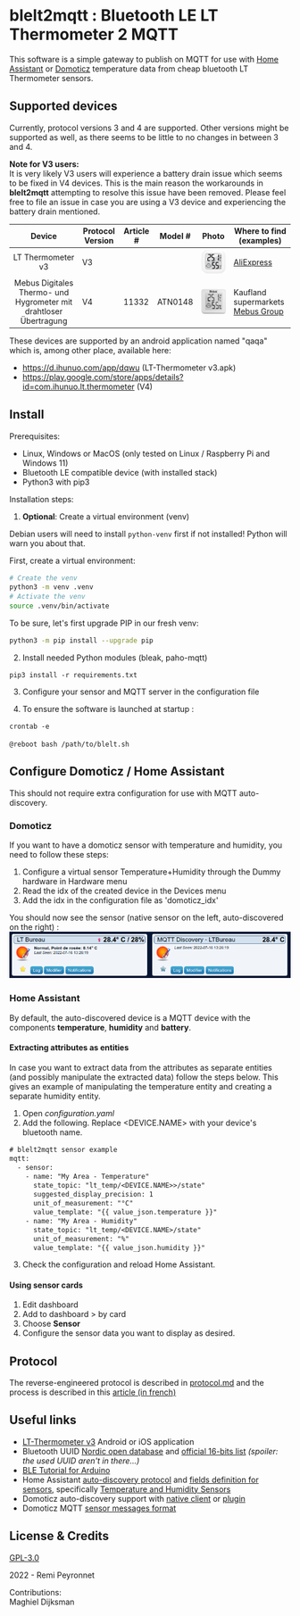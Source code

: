# blelt2mqtt : Bluetooth LE LT Thermometer 2 MQTT

This software is a simple gateway to publish on MQTT for use with [Home Assistant](https://www.home-assistant.io/) or [Domoticz](https://www.domoticz.com/) temperature
data from cheap bluetooth LT Thermometer sensors.

## Supported devices

Currently, protocol versions 3 and 4 are supported. Other versions might be supported as well, as there seems to be
little to no changes in between 3 and 4.

**Note for V3 users:**  
It is very likely V3 users will experience a battery drain issue which seems to be fixed in V4 devices. This is the 
main reason the workarounds in **blelt2mqtt** attempting to resolve this issue have been removed. Please feel 
free to file an issue in case you are using a V3 device and experiencing the battery drain mentioned.


|                              Device                               | Protocol Version | Article # | Model # |                           Photo                            | Where to find (examples)                                         |
|:-----------------------------------------------------------------:|------------------|-----------|---------|:----------------------------------------------------------:|------------------------------------------------------------------| 
|                         LT Thermometer v3                         | V3               |           |         |       ![LT Thermometer](docs/assets/ble_lt_thermometer.jpg)       | [AliExpress](https://fr.aliexpress.com/item/1005004073828412.html) |
| Mebus Digitales Thermo- und Hygrometer mit drahtloser Übertragung | V4               | 11332     | ATN0148 | ![Mebus LT Thermometer](docs/assets/mebus-ble_lt_thermometer.jpg) | Kaufland supermarkets<br/>[Mebus Group](https://www.mebus-group.de/en/produkt/11332-digitales-thermo-und-hygrometer/)


These devices are supported by an android application named "qaqa" which is, among other place, available here:
* https://d.ihunuo.com/app/dqwu (LT-Thermometer v3.apk)
* https://play.google.com/store/apps/details?id=com.ihunuo.lt.thermometer (V4)


## Install

Prerequisites:
* Linux, Windows or MacOS (only tested on Linux / Raspberry Pi and Windows 11)
* Bluetooth LE compatible device (with installed stack)
* Python3 with pip3

Installation steps:  
1. **Optional**: Create a virtual environment (venv)  

Debian users will need to install `python-venv` first if not installed! Python will warn you about that.

First, create a virtual environment:

```bash
# Create the venv
python3 -m venv .venv
# Activate the venv
source .venv/bin/activate
```

To be sure, let's first upgrade PIP in our fresh venv:
```bash
python3 -m pip install --upgrade pip
```

2. Install needed Python modules (bleak, paho-mqtt)

```
pip3 install -r requirements.txt
```

3. Configure your sensor and MQTT server in the configuration file

4. To ensure the software is launched at startup :

```
crontab -e

@reboot bash /path/to/blelt.sh
```

## Configure Domoticz / Home Assistant

This should not require extra configuration for use with MQTT auto-discovery.

### Domoticz

If you want to have a domoticz sensor with temperature and humidity, you need to follow these steps:
1. Configure a virtual sensor Temperature+Humidity through the Dummy hardware in Hardware menu
2. Read the idx of the created device in the Devices menu
3. Add the idx in the configuration file as 'domoticz_idx'

You should now see the sensor (native sensor on the left, auto-discovered on the right) :
![Example of sensor in domoticz](docs/assets/domoticz.png)

### Home Assistant

By default, the auto-discovered device is a MQTT device with the components **temperature**, **humidity** 
and **battery**.  

#### Extracting attributes as entities

In case you want to extract data from the attributes as separate entities (and possibly manipulate the extracted data)
follow the steps below. This gives an example of manipulating the temperature entity and creating a separate humidity 
entity.

1. Open _configuration.yaml_
2. Add the following. Replace <DEVICE.NAME> with your device's bluetooth name.  
```
# blelt2mqtt sensor example
mqtt:
  - sensor:
    - name: "My Area - Temperature"
      state_topic: "lt_temp/<DEVICE.NAME>>/state"
      suggested_display_precision: 1
      unit_of_measurement: "°C"
      value_template: "{{ value_json.temperature }}"
    - name: "My Area - Humidity"
      state_topic: "lt_temp/<DEVICE.NAME>/state"
      unit_of_measurement: "%"
      value_template: "{{ value_json.humidity }}"
```
3. Check the configuration and reload Home Assistant.

#### Using sensor cards
1. Edit dashboard
2. Add to dashboard > by card
3. Choose **Sensor**
4. Configure the sensor data you want to display as desired.



## Protocol

The reverse-engineered protocol is described in [protocol.md](docs/protocol.md) and the process is described in this [article (in french)](https://www.lprp.fr/2022/07/capteur-bluetooth-le-temperature-dans-domoticz-par-reverse-engineering-et-mqtt-auto-discovery-domoticz-et-home-assistant/)


## Useful links

* [LT-Thermometer v3](https://d.ihunuo.com/app/dqwu) Android or iOS application
* Bluetooth UUID [Nordic open database](https://github.com/NordicSemiconductor/bluetooth-numbers-database) and [official 16-bits list](https://btprodspecificationrefs.blob.core.windows.net/assigned-values/16-bit%20UUID%20Numbers%20Document.pdf) <i>(spoiler: the used UUID aren't in there...)</i>
* [BLE Tutorial for Arduino](https://www.sgwireless.com/uploads/ueditor/upload/file/20200315/AN-101%20Enabling%20BLE%20function%20on%20Arduino%20Platform%20with%20SGW1010-EVK.pdf)
* Home Assistant [auto-discovery protocol](https://www.home-assistant.io/docs/mqtt/discovery/) and [fields definition for sensors](https://www.home-assistant.io/integrations/sensor.mqtt/), specifically 
[Temperature and Humidity Sensors](https://www.home-assistant.io/integrations/sensor.mqtt/#temperature-and-humidity-sensors)
* Domoticz auto-discovery support with [native client](https://www.domoticz.com/wiki/MQTT#Add_hardware_.22MQTT_Auto_Discovery_Client_Gateway.22) or [plugin](https://github.com/emontnemery/domoticz_mqtt_discovery)
* Domoticz MQTT [sensor messages format](https://piandmore.wordpress.com/2019/02/04/mqtt-out-for-domoticz/)


## License & Credits

[GPL-3.0 
](LICENSE)

2022 - Remi Peyronnet  

Contributions:  
Maghiel Dijksman